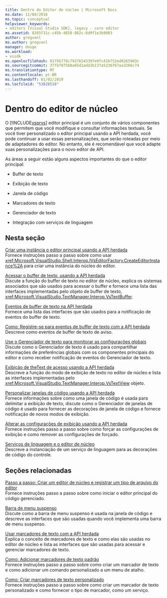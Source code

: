 ```yaml
---
title: Dentro do Editor de núcleo | Microsoft Docs
ms.date: 11/04/2016
ms.topic: conceptual
helpviewer_keywords:
- editors [Visual Studio SDK], legacy - core editor
ms.assetid: 8265f31c-c45b-4858-882c-6d9f1e3b9083
author: gregvanl
ms.author: gregvanl
manager: douge
ms.workload:
- vssdk
ms.openlocfilehash: 01756778c7937654339fe0fc41b752ed02659d3c
ms.sourcegitcommit: 37fb7075b0a65d2add3b137a5230767aa3266c74
ms.translationtype: MT
ms.contentlocale: pt-BR
ms.lasthandoff: 01/02/2019
ms.locfileid: "53828518"
---
```

# <a name="inside-the-core-editor"></a>Dentro do editor de núcleo
O [!INCLUDE[vsprvs](../code-quality/includes/vsprvs_md.md)] editor principal é um conjunto de vários componentes que permitem que você modifique e consultar informações textuais. Se você tiver personalizado o editor principal usando a API herdada, você pode continuar a usar essas personalizações, que serão roteadas por meio de adaptadores do editor. No entanto, ele é recomendável que você adapte suas personalizações para o novo editor de API.  
  
 As áreas a seguir estão alguns aspectos importantes do que o editor principal:  
  
-   Buffer de texto  
  
-   Exibição de texto  
  
-   Janela de código  
  
-   Marcadores de texto  
  
-   Gerenciador de texto  
  
-   Integração com serviços de linguagem  
  
## <a name="in-this-section"></a>Nesta seção  
 [Criar uma instância o editor principal usando a API herdada](../extensibility/instantiating-the-core-editor-by-using-the-legacy-api.md)  
 Fornece instruções passo a passo sobre como usar <xref:Microsoft.VisualStudio.Shell.Interop.IVsEditorFactory.CreateEditorInstance%2A> para criar uma instância do núcleo do editor.  
  
 [Acessar o buffer de texto, usando a API herdada](../extensibility/accessing-the-text-buffer-by-using-the-legacy-api.md)  
 Discute a função do buffer de texto no editor de núcleo, explica os sistemas associados que são usados para acessar o buffer e fornece uma lista das interfaces implementadas pelo objeto de buffer de texto, <xref:Microsoft.VisualStudio.TextManager.Interop.VsTextBuffer>.  
  
 [Eventos de buffer de texto na API herdada](../extensibility/text-buffer-events-in-the-legacy-api.md)  
 Fornece uma lista das interfaces que são usados para a notificação de eventos do buffer de texto.  
  
 [Como: Registre-se para eventos de buffer de texto com a API herdada](../extensibility/how-to-register-for-text-buffer-events-with-the-legacy-api.md)  
 Descreve como eventos de buffer de texto de aviso.  
  
 [Use o Gerenciador de texto para monitorar as configurações globais](../extensibility/using-the-text-manager-to-monitor-global-settings.md)  
 Discute como o Gerenciador de texto é usado para compartilhar informações de preferências globais com os componentes principais do editor e como receber notificação de eventos do Gerenciador de texto.  
  
 [Exibição de theText de acesso usando a API herdada](../extensibility/accessing-thetext-view-by-using-the-legacy-api.md)  
 Descreve a função do modo de exibição de texto no editor de núcleo e lista as interfaces implementadas pelo <xref:Microsoft.VisualStudio.TextManager.Interop.VsTextView> objeto.  
  
 [Personalizar janelas de código usando a API herdada](../extensibility/customizing-code-windows-by-using-the-legacy-api.md)  
 Fornece informações sobre como uma janela de código é usada para delimitar a exibição de texto, discute como o Gerenciador de janelas de código é usado para fornecer as decorações de janela de código e fornece notificação de novos modos de exibição.  
  
 [Alterar as configurações de exibição usando a API herdada](../extensibility/changing-view-settings-by-using-the-legacy-api.md)  
 Fornece instruções passo a passo sobre como forçar as configurações de exibição e como remover as configurações de forçado.  
  
 [Serviços de linguagem e o editor de núcleo](../extensibility/language-services-and-the-core-editor.md)  
 Descreve a instanciação de um serviço de linguagem para as decorações de código do controle.  
  
## <a name="related-sections"></a>Seções relacionadas  
 [Passo a passo: Criar um editor de núcleo e registrar um tipo de arquivo do editor](../extensibility/walkthrough-creating-a-core-editor-and-registering-an-editor-file-type.md)  
 Fornece instruções passo a passo sobre como iniciar o editor principal do código gerenciado.  
  
 [Barra de menu suspenso](../extensibility/drop-down-bar.md)  
 Discute como a barra de menu suspenso é usada na janela de código e descreve as interfaces que são usadas quando você implementa uma barra de menu suspenso.  
  
 [Usar marcadores de texto com a API herdada](../extensibility/using-text-markers-with-the-legacy-api.md)  
 Explica o conceito de marcadores de texto e como elas são usadas no editor de núcleo e lista as interfaces que são usadas para acessar e gerenciar marcadores de texto.  
  
 [Como: Adicionar marcadores de texto padrão](../extensibility/how-to-add-standard-text-markers.md)  
 Fornece instruções passo a passo sobre como criar um marcador de texto e como adicionar um comando personalizado a um menu de atalho.  
  
 [Como: Criar marcadores de texto personalizado](../extensibility/how-to-create-custom-text-markers.md)  
 Fornece instruções passo a passo sobre como criar um marcador de texto personalizado e como fornecer o tipo de marcador, como um serviço.